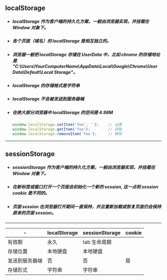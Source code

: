 ## localStorage
- ##### localStorage 作为客户端的持久化方案，一般由浏览器实现，并挂载在 Window 对象下。

- ##### 各个页面（域名）的 localStorage 是相互独立的。

- ##### 浏览器一般把 localStorage 存储在 UserData 中，比如 chrome 的存储地址是 "C:\Users\YourComputerName\AppData\Local\Google\Chrome\User Data\Default\Local Storage"。

- ##### localStorage 的存储格式是字符串

- ##### localStorage 不会被发送到服务器端

- ##### 在绝大部分浏览器中 localStorage 的空间是 4.98M
 
  ```javascript
  window.localStorage.setItem('foo', '');    // 设置
  window.localStorage.getItem('foo');        // 获取
  window.localStorage.removeItem('foo');     // 移除
  ```


---
## sessionStorage
- ##### sessionStorage 作为客户端的持久化方案，一般由浏览器实现，并挂载在 Window 对象下。

- ##### 在新标签或窗口打开一个页面会初始化一个新的 session, 这一点和 session cookie 是不同的。

- ##### 页面 session 在浏览器打开期间一直保持，并且重新加载或恢复页面仍会保持原来的页面 session。





---
| - | localStorage | sessionStorage | cookie
---|---|---|---
有效期 | 永久 | tab 生命周期 | 
存储位置 | 本地硬盘 | 本地硬盘 | 
发送到服务器端 | 否 | 否 | 是 
存储形式 | 字符串 | 字符串 | 
